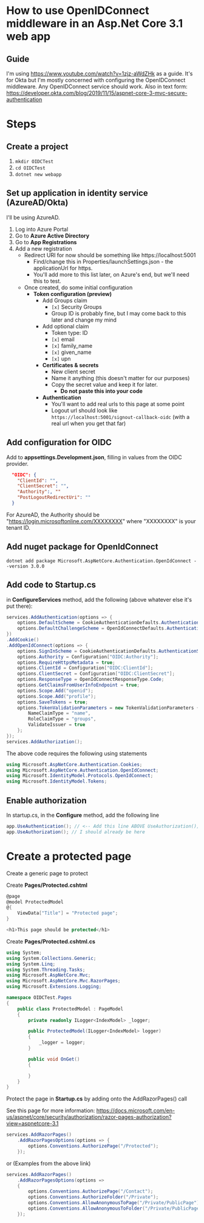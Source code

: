 # How to use OpenIDConnect middleware in an Asp.Net Core 3.1 web app

## Guide
I'm using https://www.youtube.com/watch?v=1zjz-aWdZHk as a guide. It's for Okta but I'm mostly concerned with  configuring the OpenIDConnect middleware. Any OpenIDConnect service should work.
Also in text form: https://developer.okta.com/blog/2019/11/15/aspnet-core-3-mvc-secure-authentication

# Steps

## Create a project
1. `mkdir OIDCTest`
2. `cd OIDCTest`
3. `dotnet new webapp`


## Set up application in identity service (AzureAD/Okta)
I'll be using AzureAD.

1. Log into Azure Portal
2. Go to **Azure Active Directory**
3. Go to **App Registrations**
4. Add a new registration
   * Redirect URI for now should be something like https://localhost:5001
      * Find/change this in Properties/launchSettings.json - the applicationUrl for https.
      * You'll add more to this list later, on Azure's end, but we'll need this to test.
   * Once created, do some initial configuration
     * **Token configuration (preview)**
       * Add Groups claim
            * `[x]` Security Groups
            * Group ID is probably fine, but I may come back to this later and change my mind
        * Add optional claim
            * Token type: ID
            * `[x]` email
            * `[x]` family_name
            * `[x]` given_name
            * `[x]` upn
        *  **Certificates & secrets**
            * New client secret
            * Name it anything (this doesn't matter for our purposes)
            * Copy the secret value and keep it for later.
                * **Do not paste this into your code**
        * **Authentication**
            * You'll want to add real urls to this page at some point
            * Logout url should look like `https://localhost:5001/signout-callback-oidc` (with a real url when you get that far)

## Add configuration for OIDC
Add to **appsettings.Development.json**, filling in values from the OIDC provider.
```json
  "OIDC": {
    "ClientId": "",
    "ClientSecret": "",
    "Authority":, ""
    "PostLogoutRedirectUri": ""
  }
 ```

For AzureAD, the Authority should be "https://login.microsoftonline.com/XXXXXXXX" where "XXXXXXXX" is your tenant ID.

## Add nuget package for OpenIdConnect
 `dotnet add package Microsoft.AspNetCore.Authentication.OpenIdConnect --version 3.0.0`

## Add code to Startup.cs
in **ConfigureServices** method, add the following (above whatever else it's put there):
```csharp
services.AddAuthentication(options => {
    options.DefaultScheme = CookieAuthenticationDefaults.AuthenticationScheme;
    options.DefaultChallengeScheme = OpenIdConnectDefaults.AuthenticationScheme;
})
.AddCookie()
.AddOpenIdConnect(options => {
    options.SignInScheme = CookieAuthenticationDefaults.AuthenticationScheme;
    options.Authority = Configuration["OIDC:Authority"];
    options.RequireHttpsMetadata = true;
    options.ClientId = Configuration["OIDC:ClientId"];
    options.ClientSecret = Configuration["OIDC:ClientSecret"];
    options.ResponseType = OpenIdConnectResponseType.Code;
    options.GetClaimsFromUserInfoEndpoint = true;
    options.Scope.Add("openid");
    options.Scope.Add("profile");
    options.SaveTokens = true;
    options.TokenValidationParameters = new TokenValidationParameters {
        NameClaimType = "name",
        RoleClaimType = "groups",
        ValidateIssuer = true
    };
});
services.AddAuthorization();
```

The above code requires the following using statements
```csharp
using Microsoft.AspNetCore.Authentication.Cookies;
using Microsoft.AspNetCore.Authentication.OpenIdConnect;
using Microsoft.IdentityModel.Protocols.OpenIdConnect;
using Microsoft.IdentityModel.Tokens;
```

## Enable authorization
In startup.cs, in the **Configure** method, add the following line

```csharp
app.UseAuthentication(); // <-- Add this line ABOVE UseAuthorization();
app.UseAuthorization(); // I should already be here
```

# Create a protected page
Create a generic page to protect

Create **Pages/Protected.cshtml**
```csharp
@page
@model ProtectedModel
@{
    ViewData["Title"] = "Protected page";
}

<h1>This page should be protected</h1>
```

Create **Pages/Protected.cshtml.cs**
```csharp
using System;
using System.Collections.Generic;
using System.Linq;
using System.Threading.Tasks;
using Microsoft.AspNetCore.Mvc;
using Microsoft.AspNetCore.Mvc.RazorPages;
using Microsoft.Extensions.Logging;

namespace OIDCTest.Pages
{
    public class ProtectedModel : PageModel
    {
        private readonly ILogger<IndexModel> _logger;

        public ProtectedModel(ILogger<IndexModel> logger)
        {
            _logger = logger;
        }

        public void OnGet()
        {

        }
    }
}
```

Protect the page in **Startup.cs** by adding onto the AddRazorPages() call

See this page for more information: https://docs.microsoft.com/en-us/aspnet/core/security/authorization/razor-pages-authorization?view=aspnetcore-3.1

```csharp
services.AddRazorPages()
    .AddRazorPagesOptions(options => {
        options.Conventions.AuthorizePage("/Protected");
    });
```

or (Examples from the above link)

```csharp
services.AddRazorPages()
    .AddRazorPagesOptions(options =>
    {
        options.Conventions.AuthorizePage("/Contact");
        options.Conventions.AuthorizeFolder("/Private");
        options.Conventions.AllowAnonymousToPage("/Private/PublicPage");
        options.Conventions.AllowAnonymousToFolder("/Private/PublicPages");
    });
```
